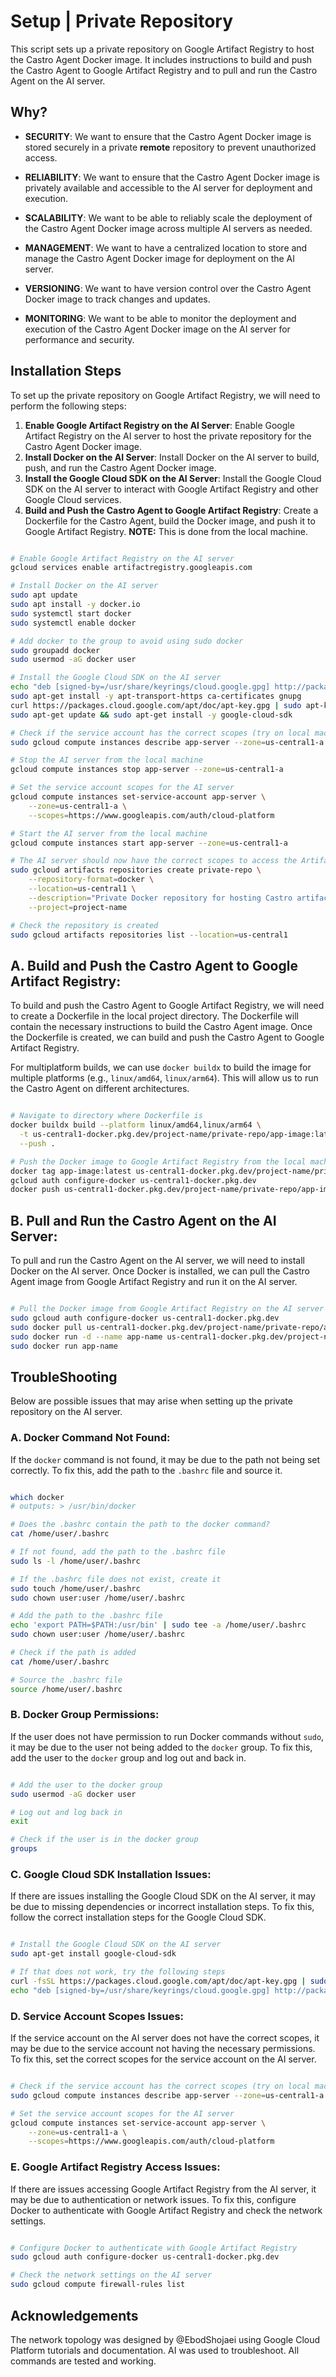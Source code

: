 # Setup | Private Repository

This script sets up a private repository on Google Artifact Registry to host the Castro Agent Docker image. It includes instructions to build and push the Castro Agent to Google Artifact Registry and to pull and run the Castro Agent on the AI server.

## **Why?**

- **SECURITY**: We want to ensure that the Castro Agent Docker image is stored securely in a private **remote** repository to prevent unauthorized access.
- **RELIABILITY**: We want to ensure that the Castro Agent Docker image is privately available and accessible to the AI server for deployment and execution.
- **SCALABILITY**: We want to be able to reliably scale the deployment of the Castro Agent Docker image across multiple AI servers as needed.

- **MANAGEMENT**: We want to have a centralized location to store and manage the Castro Agent Docker image for deployment on the AI server.
- **VERSIONING**: We want to have version control over the Castro Agent Docker image to track changes and updates.
- **MONITORING**: We want to be able to monitor the deployment and execution of the Castro Agent Docker image on the AI server for performance and security.

## Installation Steps

To set up the private repository on Google Artifact Registry, we will need to perform the following steps:

1. **Enable Google Artifact Registry on the AI Server**: Enable Google Artifact Registry on the AI server to host the private repository for the Castro Agent Docker image.
2. **Install Docker on the AI Server**: Install Docker on the AI server to build, push, and run the Castro Agent Docker image.
3. **Install the Google Cloud SDK on the AI Server**: Install the Google Cloud SDK on the AI server to interact with Google Artifact Registry and other Google Cloud services.
4. **Build and Push the Castro Agent to Google Artifact Registry**: Create a Dockerfile for the Castro Agent, build the Docker image, and push it to Google Artifact Registry. **NOTE:** This is done from the local machine.

```bash

# Enable Google Artifact Registry on the AI server
gcloud services enable artifactregistry.googleapis.com

# Install Docker on the AI server
sudo apt update
sudo apt install -y docker.io
sudo systemctl start docker
sudo systemctl enable docker

# Add docker to the group to avoid using sudo docker
sudo groupadd docker
sudo usermod -aG docker user

# Install the Google Cloud SDK on the AI server
echo "deb [signed-by=/usr/share/keyrings/cloud.google.gpg] http://packages.cloud.google.com/apt cloud-sdk main" | sudo tee -a /etc/apt/sources.list.d/google-cloud-sdk.list
sudo apt-get install -y apt-transport-https ca-certificates gnupg
curl https://packages.cloud.google.com/apt/doc/apt-key.gpg | sudo apt-key add -
sudo apt-get update && sudo apt-get install -y google-cloud-sdk

# Check if the service account has the correct scopes (try on local machine if necessary)
sudo gcloud compute instances describe app-server --zone=us-central1-a --format="get(serviceAccounts.scopes)"

# Stop the AI server from the local machine
gcloud compute instances stop app-server --zone=us-central1-a

# Set the service account scopes for the AI server
gcloud compute instances set-service-account app-server \
    --zone=us-central1-a \
    --scopes=https://www.googleapis.com/auth/cloud-platform

# Start the AI server from the local machine
gcloud compute instances start app-server --zone=us-central1-a

# The AI server should now have the correct scopes to access the Artifact Registry
sudo gcloud artifacts repositories create private-repo \
    --repository-format=docker \
    --location=us-central1 \
    --description="Private Docker repository for hosting Castro artifacts" \
    --project=project-name

# Check the repository is created
sudo gcloud artifacts repositories list --location=us-central1

```

## **A. Build and Push the Castro Agent to Google Artifact Registry:**

To build and push the Castro Agent to Google Artifact Registry, we will need to create a Dockerfile in the local project directory. The Dockerfile will contain the necessary instructions to build the Castro Agent image. Once the Dockerfile is created, we can build and push the Castro Agent to Google Artifact Registry.

For multiplatform builds, we can use `docker buildx` to build the image for multiple platforms (e.g., `linux/amd64`, `linux/arm64`). This will allow us to run the Castro Agent on different architectures.

```bash

# Navigate to directory where Dockerfile is
docker buildx build --platform linux/amd64,linux/arm64 \
  -t us-central1-docker.pkg.dev/project-name/private-repo/app-image:latest \
  --push .

# Push the Docker image to Google Artifact Registry from the local machine
docker tag app-image:latest us-central1-docker.pkg.dev/project-name/private-repo/app-image:latest
gcloud auth configure-docker us-central1-docker.pkg.dev
docker push us-central1-docker.pkg.dev/project-name/private-repo/app-image:latest

```

## **B. Pull and Run the Castro Agent on the AI Server:**

To pull and run the Castro Agent on the AI server, we will need to install Docker on the AI server. Once Docker is installed, we can pull the Castro Agent image from Google Artifact Registry and run it on the AI server.

```bash

# Pull the Docker image from Google Artifact Registry on the AI server
sudo gcloud auth configure-docker us-central1-docker.pkg.dev
sudo docker pull us-central1-docker.pkg.dev/project-name/private-repo/app-image:latest
sudo docker run -d --name app-name us-central1-docker.pkg.dev/project-name/private-repo/app-image:latest
sudo docker run app-name

```

## TroubleShooting

Below are possible issues that may arise when setting up the private repository on the AI server.

### **A. Docker Command Not Found:**

If the `docker` command is not found, it may be due to the path not being set correctly. To fix this, add the path to the `.bashrc` file and source it.

```bash

which docker
# outputs: > /usr/bin/docker

# Does the .bashrc contain the path to the docker command?
cat /home/user/.bashrc

# If not found, add the path to the .bashrc file
sudo ls -l /home/user/.bashrc

# If the .bashrc file does not exist, create it
sudo touch /home/user/.bashrc
sudo chown user:user /home/user/.bashrc

# Add the path to the .bashrc file
echo 'export PATH=$PATH:/usr/bin' | sudo tee -a /home/user/.bashrc
sudo chown user:user /home/user/.bashrc

# Check if the path is added
cat /home/user/.bashrc

# Source the .bashrc file
source /home/user/.bashrc

```

### **B. Docker Group Permissions:**

If the user does not have permission to run Docker commands without `sudo`, it may be due to the user not being added to the `docker` group. To fix this, add the user to the `docker` group and log out and back in.

```bash

# Add the user to the docker group
sudo usermod -aG docker user

# Log out and log back in
exit

# Check if the user is in the docker group
groups

```

### **C. Google Cloud SDK Installation Issues:**

If there are issues installing the Google Cloud SDK on the AI server, it may be due to missing dependencies or incorrect installation steps. To fix this, follow the correct installation steps for the Google Cloud SDK.

```bash

# Install the Google Cloud SDK on the AI server
sudo apt-get install google-cloud-sdk

# If that does not work, try the following steps
curl -fsSL https://packages.cloud.google.com/apt/doc/apt-key.gpg | sudo gpg --dearmor -o /usr/share/keyrings/cloud.google.gpg
echo "deb [signed-by=/usr/share/keyrings/cloud.google.gpg] http://packages.cloud.google.com/apt cloud-sdk main" | sudo tee /etc/apt/sources.list.d/google-cloud-sdk.list

```

### **D. Service Account Scopes Issues:**

If the service account on the AI server does not have the correct scopes, it may be due to the service account not having the necessary permissions. To fix this, set the correct scopes for the service account on the AI server.

```bash

# Check if the service account has the correct scopes (try on local machine if necessary)
sudo gcloud compute instances describe app-server --zone=us-central1-a --format="get(serviceAccounts.scopes)"

# Set the service account scopes for the AI server
gcloud compute instances set-service-account app-server \
    --zone=us-central1-a \
    --scopes=https://www.googleapis.com/auth/cloud-platform

```

### **E. Google Artifact Registry Access Issues:**

If there are issues accessing Google Artifact Registry from the AI server, it may be due to authentication or network issues. To fix this, configure Docker to authenticate with Google Artifact Registry and check the network settings.

```bash

# Configure Docker to authenticate with Google Artifact Registry
sudo gcloud auth configure-docker us-central1-docker.pkg.dev

# Check the network settings on the AI server
sudo gcloud compute firewall-rules list

```

## Acknowledgements

The network topology was designed by @EbodShojaei using Google Cloud Platform tutorials and documentation. AI was used to troubleshoot. All commands are tested and working.
